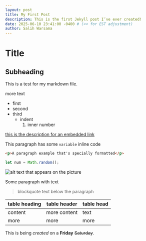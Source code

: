 ```yaml
---
layout: post
title: My First Post
description: This is the first Jekyll post I’ve ever created!
date: 2025-06-10 23:41:00 -0400 # (<< for EST adjustment)
author: Salih Warsama
---
```

# Title

## Subheading

This is a test for my markdown file.

more text

- first
- second
- third
  - indent  
    1. inner number

[this is the description for an embedded link](https://www.github.com)

This paragraph has some `variable` inline code

```html
<p>A paragraph example that's specially formatted</p>
```

```javascript
let num = Math.random();
```

![alt text that appears on the picture](https://picsum.photos/200/200)

Some paragraph with text
> blockquote text below the paragraph

| table heading | table header | table head |
| --- | --- | --- |
| content | more content | text |
| more | more | more |

This is being *created* on a **Friday** ~~Saturday~~.